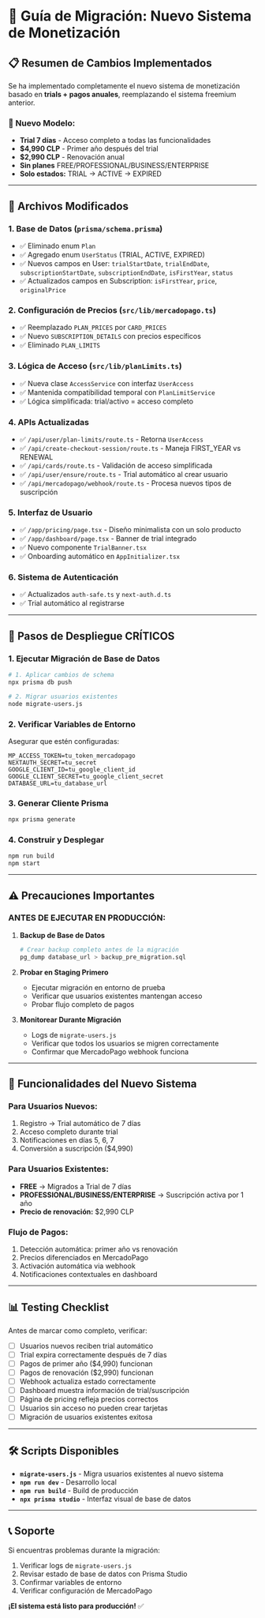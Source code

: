 # 🚀 Guía de Migración: Nuevo Sistema de Monetización

## 📋 Resumen de Cambios Implementados

Se ha implementado completamente el nuevo sistema de monetización basado en **trials + pagos anuales**, reemplazando el sistema freemium anterior.

### 🎯 Nuevo Modelo:
- **Trial 7 días** - Acceso completo a todas las funcionalidades
- **$4,990 CLP** - Primer año después del trial  
- **$2,990 CLP** - Renovación anual
- **Sin planes** FREE/PROFESSIONAL/BUSINESS/ENTERPRISE
- **Solo estados:** TRIAL → ACTIVE → EXPIRED

---

## 🔧 Archivos Modificados

### 1. **Base de Datos** (`prisma/schema.prisma`)
- ✅ Eliminado enum `Plan`
- ✅ Agregado enum `UserStatus` (TRIAL, ACTIVE, EXPIRED)
- ✅ Nuevos campos en User: `trialStartDate`, `trialEndDate`, `subscriptionStartDate`, `subscriptionEndDate`, `isFirstYear`, `status`
- ✅ Actualizados campos en Subscription: `isFirstYear`, `price`, `originalPrice`

### 2. **Configuración de Precios** (`src/lib/mercadopago.ts`)
- ✅ Reemplazado `PLAN_PRICES` por `CARD_PRICES`
- ✅ Nuevo `SUBSCRIPTION_DETAILS` con precios específicos
- ✅ Eliminado `PLAN_LIMITS`

### 3. **Lógica de Acceso** (`src/lib/planLimits.ts`)
- ✅ Nueva clase `AccessService` con interfaz `UserAccess`
- ✅ Mantenida compatibilidad temporal con `PlanLimitService`
- ✅ Lógica simplificada: trial/activo = acceso completo

### 4. **APIs Actualizadas**
- ✅ `/api/user/plan-limits/route.ts` - Retorna `UserAccess`
- ✅ `/api/create-checkout-session/route.ts` - Maneja FIRST_YEAR vs RENEWAL
- ✅ `/api/cards/route.ts` - Validación de acceso simplificada
- ✅ `/api/user/ensure/route.ts` - Trial automático al crear usuario
- ✅ `/api/mercadopago/webhook/route.ts` - Procesa nuevos tipos de suscripción

### 5. **Interfaz de Usuario**
- ✅ `/app/pricing/page.tsx` - Diseño minimalista con un solo producto
- ✅ `/app/dashboard/page.tsx` - Banner de trial integrado
- ✅ Nuevo componente `TrialBanner.tsx`
- ✅ Onboarding automático en `AppInitializer.tsx`

### 6. **Sistema de Autenticación**
- ✅ Actualizados `auth-safe.ts` y `next-auth.d.ts`
- ✅ Trial automático al registrarse

---

## 🚨 Pasos de Despliegue CRÍTICOS

### 1. **Ejecutar Migración de Base de Datos**
```bash
# 1. Aplicar cambios de schema
npx prisma db push

# 2. Migrar usuarios existentes
node migrate-users.js
```

### 2. **Verificar Variables de Entorno**
Asegurar que estén configuradas:
```env
MP_ACCESS_TOKEN=tu_token_mercadopago
NEXTAUTH_SECRET=tu_secret
GOOGLE_CLIENT_ID=tu_google_client_id
GOOGLE_CLIENT_SECRET=tu_google_client_secret
DATABASE_URL=tu_database_url
```

### 3. **Generar Cliente Prisma**
```bash
npx prisma generate
```

### 4. **Construir y Desplegar**
```bash
npm run build
npm start
```

---

## ⚠️ Precauciones Importantes

### **ANTES DE EJECUTAR EN PRODUCCIÓN:**

1. **Backup de Base de Datos**
   ```bash
   # Crear backup completo antes de la migración
   pg_dump database_url > backup_pre_migration.sql
   ```

2. **Probar en Staging Primero**
   - Ejecutar migración en entorno de prueba
   - Verificar que usuarios existentes mantengan acceso
   - Probar flujo completo de pagos

3. **Monitorear Durante Migración**
   - Logs de `migrate-users.js`
   - Verificar que todos los usuarios se migren correctamente
   - Confirmar que MercadoPago webhook funciona

---

## 🧪 Funcionalidades del Nuevo Sistema

### **Para Usuarios Nuevos:**
1. Registro → Trial automático de 7 días
2. Acceso completo durante trial
3. Notificaciones en días 5, 6, 7
4. Conversión a suscripción ($4,990)

### **Para Usuarios Existentes:**
- **FREE** → Migrados a Trial de 7 días
- **PROFESSIONAL/BUSINESS/ENTERPRISE** → Suscripción activa por 1 año
- **Precio de renovación:** $2,990 CLP

### **Flujo de Pagos:**
1. Detección automática: primer año vs renovación
2. Precios diferenciados en MercadoPago
3. Activación automática via webhook
4. Notificaciones contextuales en dashboard

---

## 📊 Testing Checklist

Antes de marcar como completo, verificar:

- [ ] Usuarios nuevos reciben trial automático
- [ ] Trial expira correctamente después de 7 días
- [ ] Pagos de primer año ($4,990) funcionan
- [ ] Pagos de renovación ($2,990) funcionan
- [ ] Webhook actualiza estado correctamente
- [ ] Dashboard muestra información de trial/suscripción
- [ ] Página de pricing refleja precios correctos
- [ ] Usuarios sin acceso no pueden crear tarjetas
- [ ] Migración de usuarios existentes exitosa

---

## 🛠️ Scripts Disponibles

- **`migrate-users.js`** - Migra usuarios existentes al nuevo sistema
- **`npm run dev`** - Desarrollo local
- **`npm run build`** - Build de producción
- **`npx prisma studio`** - Interfaz visual de base de datos

---

## 📞 Soporte

Si encuentras problemas durante la migración:

1. Verificar logs de `migrate-users.js`
2. Revisar estado de base de datos con Prisma Studio
3. Confirmar variables de entorno
4. Verificar configuración de MercadoPago

**¡El sistema está listo para producción!** ✅